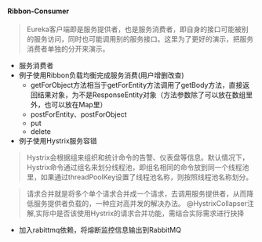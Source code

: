#### Ribbon-Consumer
> Eureka客户端即是服务提供者，也是服务消费者，即自身的接口可能被别的服务访问，同时也可能调用别的服务接口。这里为了更好的演示，把服务消费者单独的分开来演示。
- 服务消费者
- 例子使用Ribbon负载均衡完成服务消费(用户增删改查)
    - getForObject方法相当于getForEntity方法调用了getBody方法，直接返回结果对象，为不是ResponseEntity对象（方法参数除了可以放在数组里外，也可以放在Map里）
    - postForEntity、postForObject
    - put
    - delete
- 例子使用Hystrix服务容错
> Hystrix会根据组来组织和统计命令的告警、仪表盘等信息。默认情况下，Hystrix命令通过组名来划分线程池，即组名相同的命令放到同一个线程池里，如果通过threadPoolKey设置了线程池名称，则按照线程池名称划分。

> 请求合并就是将多个单个请求合并成一个请求，去调用服务提供者，从而降低服务提供者负载的，一种应对高并发的解决办法。
@HystrixCollapser注解,实际中是否该使用Hystrix的请求合并功能，需结合实际需求进行抉择
- 加入rabittmq依赖，将熔断监控信息输出到RabbitMQ
